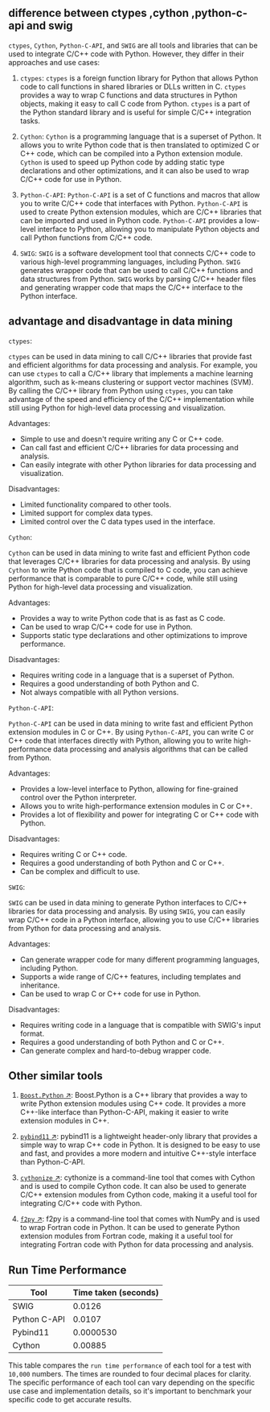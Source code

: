 ## difference between ctypes ,cython ,python-c-api and swig

`ctypes`, `Cython`, `Python-C-API`, and `SWIG` are all tools and libraries that can be used to integrate C/C++ code with Python. However, they differ in their approaches and use cases:

1. `ctypes`: `ctypes` is a foreign function library for Python that allows Python code to call functions in shared libraries or DLLs written in C. `ctypes` provides a way to wrap C functions and data structures in Python objects, making it easy to call C code from Python. `ctypes` is a part of the Python standard library and is useful for simple C/C++ integration tasks.

2. `Cython`: `Cython` is a programming language that is a superset of Python. It allows you to write Python code that is then translated to optimized C or C++ code, which can be compiled into a Python extension module. `Cython` is used to speed up Python code by adding static type declarations and other optimizations, and it can also be used to wrap C/C++ code for use in Python.

3. `Python-C-API`: `Python-C-API` is a set of C functions and macros that allow you to write C/C++ code that interfaces with Python. `Python-C-API` is used to create Python extension modules, which are C/C++ libraries that can be imported and used in Python code. `Python-C-API` provides a low-level interface to Python, allowing you to manipulate Python objects and call Python functions from C/C++ code.

4. `SWIG`: `SWIG` is a software development tool that connects C/C++ code to various high-level programming languages, including Python. `SWIG` generates wrapper code that can be used to call C/C++ functions and data structures from Python. `SWIG` works by parsing C/C++ header files and generating wrapper code that maps the C/C++ interface to the Python interface.

## advantage and disadvantage in data mining

`ctypes`:

`ctypes` can be used in data mining to call C/C++ libraries that provide fast and efficient algorithms for data processing and analysis. For example, you can use `ctypes` to call a C/C++ library that implements a machine learning algorithm, such as k-means clustering or support vector machines (SVM). By calling the C/C++ library from Python using `ctypes`, you can take advantage of the speed and efficiency of the C/C++ implementation while still using Python for high-level data processing and visualization.

Advantages:

- Simple to use and doesn't require writing any C or C++ code.
- Can call fast and efficient C/C++ libraries for data processing and analysis.
- Can easily integrate with other Python libraries for data processing and visualization.

Disadvantages:

- Limited functionality compared to other tools.
- Limited support for complex data types.
- Limited control over the C data types used in the interface.

`Cython`:

`Cython` can be used in data mining to write fast and efficient Python code that leverages C/C++ libraries for data processing and analysis. By using `Cython` to write Python code that is compiled to C code, you can achieve performance that is comparable to pure C/C++ code, while still using Python for high-level data processing and visualization.

Advantages:

- Provides a way to write Python code that is as fast as C code.
- Can be used to wrap C/C++ code for use in Python.
- Supports static type declarations and other optimizations to improve performance.

Disadvantages:

- Requires writing code in a language that is a superset of Python.
- Requires a good understanding of both Python and C.
- Not always compatible with all Python versions.

`Python-C-API`:

`Python-C-API` can be used in data mining to write fast and efficient Python extension modules in C or C++. By using `Python-C-API`, you can write C or C++ code that interfaces directly with Python, allowing you to write high-performance data processing and analysis algorithms that can be called from Python.

Advantages:

- Provides a low-level interface to Python, allowing for fine-grained control over the Python interpreter.
- Allows you to write high-performance extension modules in C or C++.
- Provides a lot of flexibility and power for integrating C or C++ code with Python.

Disadvantages:

- Requires writing C or C++ code.
- Requires a good understanding of both Python and C or C++.
- Can be complex and difficult to use.

`SWIG`:

`SWIG` can be used in data mining to generate Python interfaces to C/C++ libraries for data processing and analysis. By using `SWIG`, you can easily wrap C/C++ code in a Python interface, allowing you to use C/C++ libraries from Python for data processing and analysis.

Advantages:

- Can generate wrapper code for many different programming languages, including Python.
- Supports a wide range of C/C++ features, including templates and inheritance.
- Can be used to wrap C or C++ code for use in Python.

Disadvantages:

- Requires writing code in a language that is compatible with SWIG's input format.
- Requires a good understanding of both Python and C or C++.
- Can generate complex and hard-to-debug wrapper code.

## Other similar tools

1. [`Boost.Python` ↗](https://www.boost.org/doc/libs/1_77_0/libs/python/doc/html/index.html): Boost.Python is a C++ library that provides a way to write Python extension modules using C++ code. It provides a more C++-like interface than Python-C-API, making it easier to write extension modules in C++.

2. [`pybind11` ↗](https://pybind11.readthedocs.io/en/stable/): pybind11 is a lightweight header-only library that provides a simple way to wrap C++ code in Python. It is designed to be easy to use and fast, and provides a more modern and intuitive C++-style interface than Python-C-API.

3. [`cythonize` ↗](https://cython.readthedocs.io/en/latest/src/userguide/source_files_and_compilation.html#compiling-cython-code): cythonize is a command-line tool that comes with Cython and is used to compile Cython code. It can also be used to generate C/C++ extension modules from Cython code, making it a useful tool for integrating C/C++ code with Python.

4. [`f2py` ↗](https://numpy.org/doc/stable/f2py/): f2py is a command-line tool that comes with NumPy and is used to wrap Fortran code in Python. It can be used to generate Python extension modules from Fortran code, making it a useful tool for integrating Fortran code with Python for data processing and analysis.

## Run Time Performance

| Tool           | Time taken (seconds) |
|----------------|---------------------|
| SWIG           | 0.0126              |
| Python C-API   | 0.0107              |
| Pybind11       | 0.0000530           |
| Cython         | 0.00885             |

This table compares the ```run time performance``` of each tool for a test with ```10,000``` numbers. The times are rounded to four decimal places for clarity. The specific performance of each tool can vary depending on the specific use case and implementation details, so it's important to benchmark your specific code to get accurate results.
